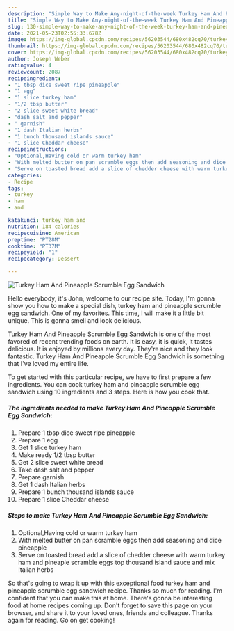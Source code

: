 ```yaml
---
description: "Simple Way to Make Any-night-of-the-week Turkey Ham And Pineapple Scrumble Egg Sandwich"
title: "Simple Way to Make Any-night-of-the-week Turkey Ham And Pineapple Scrumble Egg Sandwich"
slug: 130-simple-way-to-make-any-night-of-the-week-turkey-ham-and-pineapple-scrumble-egg-sandwich
date: 2021-05-23T02:55:33.678Z
image: https://img-global.cpcdn.com/recipes/56203544/680x482cq70/turkey-ham-and-pineapple-scrumble-egg-sandwich-recipe-main-photo.jpg
thumbnail: https://img-global.cpcdn.com/recipes/56203544/680x482cq70/turkey-ham-and-pineapple-scrumble-egg-sandwich-recipe-main-photo.jpg
cover: https://img-global.cpcdn.com/recipes/56203544/680x482cq70/turkey-ham-and-pineapple-scrumble-egg-sandwich-recipe-main-photo.jpg
author: Joseph Weber
ratingvalue: 4
reviewcount: 2087
recipeingredient:
- "1 tbsp dice sweet ripe pineapple"
- "1 egg"
- "1 slice turkey ham"
- "1/2 tbsp butter"
- "2 slice sweet white bread"
- "dash salt and pepper"
- " garnish"
- "1 dash Italian herbs"
- "1 bunch thousand islands sauce"
- "1 slice Cheddar cheese"
recipeinstructions:
- "Optional,Having cold or warm turkey ham"
- "With melted butter on pan scramble eggs then add seasoning and dice pineapple"
- "Serve on toasted bread add a slice of chedder cheese with warm turkey ham and pineaple scramble eggs top thousand island sauce and mix Italian herbs"
categories:
- Recipe
tags:
- turkey
- ham
- and

katakunci: turkey ham and 
nutrition: 184 calories
recipecuisine: American
preptime: "PT28M"
cooktime: "PT37M"
recipeyield: "1"
recipecategory: Dessert

---
```



![Turkey Ham And Pineapple Scrumble Egg Sandwich](https://img-global.cpcdn.com/recipes/56203544/680x482cq70/turkey-ham-and-pineapple-scrumble-egg-sandwich-recipe-main-photo.jpg)

Hello everybody, it's John, welcome to our recipe site. Today, I'm gonna show you how to make a special dish, turkey ham and pineapple scrumble egg sandwich. One of my favorites. This time, I will make it a little bit unique. This is gonna smell and look delicious.

Turkey Ham And Pineapple Scrumble Egg Sandwich is one of the most favored of recent trending foods on earth. It is easy, it is quick, it tastes delicious. It is enjoyed by millions every day. They're nice and they look fantastic. Turkey Ham And Pineapple Scrumble Egg Sandwich is something that I've loved my entire life.




To get started with this particular recipe, we have to first prepare a few ingredients. You can cook turkey ham and pineapple scrumble egg sandwich using 10 ingredients and 3 steps. Here is how you cook that.

<!--inarticleads1-->

##### The ingredients needed to make Turkey Ham And Pineapple Scrumble Egg Sandwich:

1. Prepare 1 tbsp dice sweet ripe pineapple
1. Prepare 1 egg
1. Get 1 slice turkey ham
1. Make ready 1/2 tbsp butter
1. Get 2 slice sweet white bread
1. Take dash salt and pepper
1. Prepare  garnish
1. Get 1 dash Italian herbs
1. Prepare 1 bunch thousand islands sauce
1. Prepare 1 slice Cheddar cheese




<!--inarticleads2-->

##### Steps to make Turkey Ham And Pineapple Scrumble Egg Sandwich:

1. Optional,Having cold or warm turkey ham
1. With melted butter on pan scramble eggs then add seasoning and dice pineapple
1. Serve on toasted bread add a slice of chedder cheese with warm turkey ham and pineaple scramble eggs top thousand island sauce and mix Italian herbs




So that's going to wrap it up with this exceptional food turkey ham and pineapple scrumble egg sandwich recipe. Thanks so much for reading. I'm confident that you can make this at home. There's gonna be interesting food at home recipes coming up. Don't forget to save this page on your browser, and share it to your loved ones, friends and colleague. Thanks again for reading. Go on get cooking!
